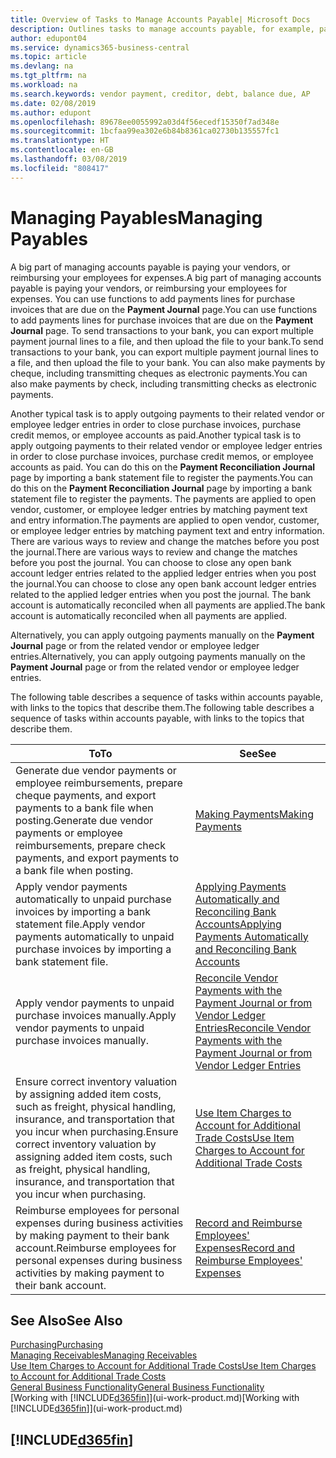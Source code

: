 ```yaml
---
title: Overview of Tasks to Manage Accounts Payable| Microsoft Docs
description: Outlines tasks to manage accounts payable, for example, paying creditors or applying outgoing payments to ledger entries to close invoices or credit memos.
author: edupont04
ms.service: dynamics365-business-central
ms.topic: article
ms.devlang: na
ms.tgt_pltfrm: na
ms.workload: na
ms.search.keywords: vendor payment, creditor, debt, balance due, AP
ms.date: 02/08/2019
ms.author: edupont
ms.openlocfilehash: 89678ee0055992a03d4f56ecedf15350f7ad348e
ms.sourcegitcommit: 1bcfaa99ea302e6b84b8361ca02730b135557fc1
ms.translationtype: HT
ms.contentlocale: en-GB
ms.lasthandoff: 03/08/2019
ms.locfileid: "808417"
---
```

# <a name="managing-payables"></a><span data-ttu-id="f6cc8-103">Managing Payables</span><span class="sxs-lookup"><span data-stu-id="f6cc8-103">Managing Payables</span></span>

<span data-ttu-id="f6cc8-104">A big part of managing accounts payable is paying your vendors, or reimbursing your employees for expenses.</span><span class="sxs-lookup"><span data-stu-id="f6cc8-104">A big part of managing accounts payable is paying your vendors, or reimbursing your employees for expenses.</span></span> <span data-ttu-id="f6cc8-105">You can use functions to add payments lines for purchase invoices that are due on the **Payment Journal** page.</span><span class="sxs-lookup"><span data-stu-id="f6cc8-105">You can use functions to add payments lines for purchase invoices that are due on the **Payment Journal** page.</span></span> <span data-ttu-id="f6cc8-106">To send transactions to your bank, you can export multiple payment journal lines to a file, and then upload the file to your bank.</span><span class="sxs-lookup"><span data-stu-id="f6cc8-106">To send transactions to your bank, you can export multiple payment journal lines to a file, and then upload the file to your bank.</span></span> <span data-ttu-id="f6cc8-107">You can also make payments by cheque, including transmitting cheques as electronic payments.</span><span class="sxs-lookup"><span data-stu-id="f6cc8-107">You can also make payments by check, including transmitting checks as electronic payments.</span></span>

<span data-ttu-id="f6cc8-108">Another typical task is to apply outgoing payments to their related vendor or employee ledger entries in order to close purchase invoices, purchase credit memos, or employee accounts as paid.</span><span class="sxs-lookup"><span data-stu-id="f6cc8-108">Another typical task is to apply outgoing payments to their related vendor or employee ledger entries in order to close purchase invoices, purchase credit memos, or employee accounts as paid.</span></span> <span data-ttu-id="f6cc8-109">You can do this on the **Payment Reconciliation Journal** page by importing a bank statement file to register the payments.</span><span class="sxs-lookup"><span data-stu-id="f6cc8-109">You can do this on the **Payment Reconciliation Journal** page by importing a bank statement file to register the payments.</span></span> <span data-ttu-id="f6cc8-110">The payments are applied to open vendor, customer, or employee ledger entries by matching payment text and entry information.</span><span class="sxs-lookup"><span data-stu-id="f6cc8-110">The payments are applied to open vendor, customer, or employee ledger entries by matching payment text and entry information.</span></span> <span data-ttu-id="f6cc8-111">There are various ways to review and change the matches before you post the journal.</span><span class="sxs-lookup"><span data-stu-id="f6cc8-111">There are various ways to review and change the matches before you post the journal.</span></span> <span data-ttu-id="f6cc8-112">You can choose to close any open bank account ledger entries related to the applied ledger entries when you post the journal.</span><span class="sxs-lookup"><span data-stu-id="f6cc8-112">You can choose to close any open bank account ledger entries related to the applied ledger entries when you post the journal.</span></span> <span data-ttu-id="f6cc8-113">The bank account is automatically reconciled when all payments are applied.</span><span class="sxs-lookup"><span data-stu-id="f6cc8-113">The bank account is automatically reconciled when all payments are applied.</span></span>

<span data-ttu-id="f6cc8-114">Alternatively, you can apply outgoing payments manually on the **Payment Journal** page or from the related vendor or employee ledger entries.</span><span class="sxs-lookup"><span data-stu-id="f6cc8-114">Alternatively, you can apply outgoing payments manually on the **Payment Journal** page or from the related vendor or employee ledger entries.</span></span>

<span data-ttu-id="f6cc8-115">The following table describes a sequence of tasks within accounts payable, with links to the topics that describe them.</span><span class="sxs-lookup"><span data-stu-id="f6cc8-115">The following table describes a sequence of tasks within accounts payable, with links to the topics that describe them.</span></span>

| <span data-ttu-id="f6cc8-116">To</span><span class="sxs-lookup"><span data-stu-id="f6cc8-116">To</span></span> | <span data-ttu-id="f6cc8-117">See</span><span class="sxs-lookup"><span data-stu-id="f6cc8-117">See</span></span> |
| --- | --- |
| <span data-ttu-id="f6cc8-118">Generate due vendor payments or employee reimbursements, prepare cheque payments, and export payments to a bank file when posting.</span><span class="sxs-lookup"><span data-stu-id="f6cc8-118">Generate due vendor payments or employee reimbursements, prepare check payments, and export payments to a bank file when posting.</span></span> |[<span data-ttu-id="f6cc8-119">Making Payments</span><span class="sxs-lookup"><span data-stu-id="f6cc8-119">Making Payments</span></span>](payables-make-payments.md) |
| <span data-ttu-id="f6cc8-120">Apply vendor payments automatically to unpaid purchase invoices by importing a bank statement file.</span><span class="sxs-lookup"><span data-stu-id="f6cc8-120">Apply vendor payments automatically to unpaid purchase invoices by importing a bank statement file.</span></span> |[<span data-ttu-id="f6cc8-121">Applying Payments Automatically and Reconciling Bank Accounts</span><span class="sxs-lookup"><span data-stu-id="f6cc8-121">Applying Payments Automatically and Reconciling Bank Accounts</span></span>](receivables-apply-payments-auto-reconcile-bank-accounts.md) |
| <span data-ttu-id="f6cc8-122">Apply vendor payments to unpaid purchase invoices manually.</span><span class="sxs-lookup"><span data-stu-id="f6cc8-122">Apply vendor payments to unpaid purchase invoices manually.</span></span> |[<span data-ttu-id="f6cc8-123">Reconcile Vendor Payments with the Payment Journal or from Vendor Ledger Entries</span><span class="sxs-lookup"><span data-stu-id="f6cc8-123">Reconcile Vendor Payments with the Payment Journal or from Vendor Ledger Entries</span></span>](payables-how-apply-purchase-transactions-manually.md) |
|<span data-ttu-id="f6cc8-124">Ensure correct inventory valuation by assigning added item costs, such as freight, physical handling, insurance, and transportation that you incur when purchasing.</span><span class="sxs-lookup"><span data-stu-id="f6cc8-124">Ensure correct inventory valuation by assigning added item costs, such as freight, physical handling, insurance, and transportation that you incur when purchasing.</span></span>|[<span data-ttu-id="f6cc8-125">Use Item Charges to Account for Additional Trade Costs</span><span class="sxs-lookup"><span data-stu-id="f6cc8-125">Use Item Charges to Account for Additional Trade Costs</span></span>](payables-how-assign-item-charges.md)|
|<span data-ttu-id="f6cc8-126">Reimburse employees for personal expenses during business activities by making payment to their bank account.</span><span class="sxs-lookup"><span data-stu-id="f6cc8-126">Reimburse employees for personal expenses during business activities by making payment to their bank account.</span></span>|[<span data-ttu-id="f6cc8-127">Record and Reimburse Employees' Expenses</span><span class="sxs-lookup"><span data-stu-id="f6cc8-127">Record and Reimburse Employees' Expenses</span></span>](finance-how-record-reimburse-employee-expenses.md)|

## <a name="see-also"></a><span data-ttu-id="f6cc8-128">See Also</span><span class="sxs-lookup"><span data-stu-id="f6cc8-128">See Also</span></span>
[<span data-ttu-id="f6cc8-129">Purchasing</span><span class="sxs-lookup"><span data-stu-id="f6cc8-129">Purchasing</span></span>](purchasing-manage-purchasing.md)  
[<span data-ttu-id="f6cc8-130">Managing Receivables</span><span class="sxs-lookup"><span data-stu-id="f6cc8-130">Managing Receivables</span></span>](receivables-manage-receivables.md)  
[<span data-ttu-id="f6cc8-131">Use Item Charges to Account for Additional Trade Costs</span><span class="sxs-lookup"><span data-stu-id="f6cc8-131">Use Item Charges to Account for Additional Trade Costs</span></span>](payables-how-assign-item-charges.md)  
[<span data-ttu-id="f6cc8-132">General Business Functionality</span><span class="sxs-lookup"><span data-stu-id="f6cc8-132">General Business Functionality</span></span>](ui-across-business-areas.md)  
<span data-ttu-id="f6cc8-133">[Working with [!INCLUDE[d365fin](includes/d365fin_md.md)]](ui-work-product.md)</span><span class="sxs-lookup"><span data-stu-id="f6cc8-133">[Working with [!INCLUDE[d365fin](includes/d365fin_md.md)]](ui-work-product.md)</span></span>

## [!INCLUDE[d365fin](includes/free_trial_md.md)]  
